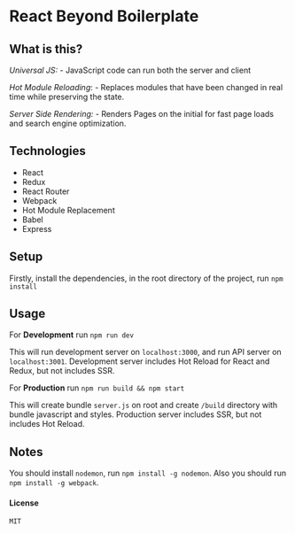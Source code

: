 # React Beyond Boilerplate
## What is this?
*Universal JS:* - JavaScript code can run both the server and client

*Hot Module Reloading*: - Replaces modules that have been changed in real time while preserving the state.

*Server Side Rendering:* - Renders Pages on the initial for fast page loads and search engine optimization.

## Technologies
* React
* Redux
* React Router
* Webpack
* Hot Module Replacement
* Babel
* Express

## Setup
Firstly, install the dependencies, in the root directory of the project, run ```npm install```

## Usage
For **Development** run ```npm run dev```

This will run development server on ```localhost:3000```, and run API server on ```localhost:3001```.
Development server includes Hot Reload for React and Redux, but not includes SSR.

For **Production** run ```npm run build && npm start```

This will create bundle ```server.js``` on root and create ```/build``` directory with bundle javascript and styles.
Production server includes SSR, but not includes Hot Reload.

## Notes
You should install ```nodemon```, run ```npm install -g nodemon```. 
Also you should run ```npm install -g webpack```.

#### License 
```MIT```
